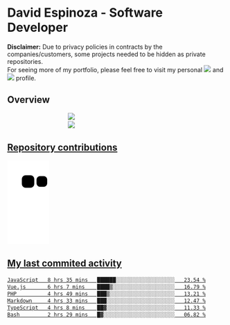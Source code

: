 # David Espinoza - Software Developer
<div id="links">
  <p>
    <strong>Disclaimer:</strong> Due to privacy policies in contracts by the companies/customers, some projects needed to be hidden as private repositories. <br />
For seeing more of my portfolio, please feel free to visit my personal <a href="https://davidespinoza.dev" target="_blank"><img src="https://img.shields.io/badge/website-000000?style=for-the-badge&logo=About.me&logoColor=white" target="_blank"></a> and <a href="https://www.linkedin.com/in/despinozap" target="_blank"><img src="https://img.shields.io/badge/LinkedIn-0077B5?style=for-the-badge&logo=linkedin&logoColor=white" target="_blank"></a> profile.
  </p>
</div>

## Overview

<div id="stats">
  <a href="https://github.com/despinozap">
  <img height="180em" style="margin: 0em 10em;" src="https://github-readme-stats.vercel.app/api?username=despinozap&show_icons=true&include_all_commits=true&count_private=true&theme=default"/>
  <img height="180em" style="margin: 0em 10em;" src="https://github-readme-stats.vercel.app/api/top-langs/?username=despinozap&layout=compact&langs_count=7&theme=default"/>
</div>
 
## Repository contributions
<div id="snake"> 

  ![Snake animation](https://github.com/despinozap/despinozap/blob/output/github-contribution-grid-snake.svg)
</div>

## My last commited activity
<!--START_SECTION:waka-->

```text
JavaScript   8 hrs 35 mins   ██████░░░░░░░░░░░░░░░░░░░   23.54 %
Vue.js       6 hrs 7 mins    ████▒░░░░░░░░░░░░░░░░░░░░   16.79 %
PHP          4 hrs 49 mins   ███▒░░░░░░░░░░░░░░░░░░░░░   13.21 %
Markdown     4 hrs 33 mins   ███░░░░░░░░░░░░░░░░░░░░░░   12.47 %
TypeScript   4 hrs 8 mins    ██▓░░░░░░░░░░░░░░░░░░░░░░   11.33 %
Bash         2 hrs 29 mins   █▓░░░░░░░░░░░░░░░░░░░░░░░   06.82 %
```

<!--END_SECTION:waka-->
